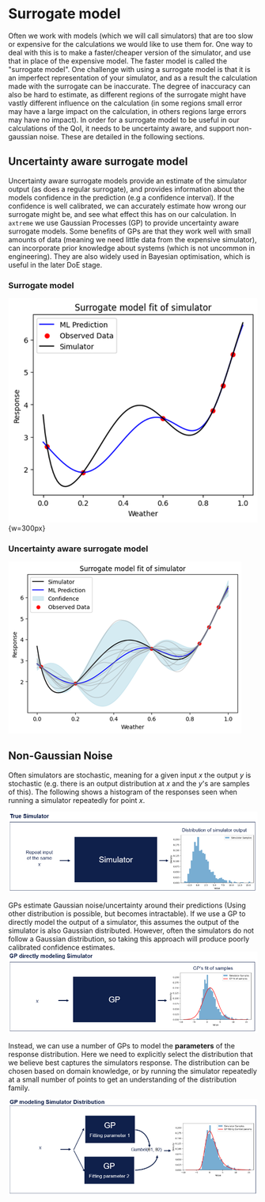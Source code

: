 # Surrogate model

Often we work with models (which we will call simulators) that are too slow or expensive for the calculations we would like to use them for. One way to deal with this is to make a faster/cheaper version of the simulator, and use that in place of the expensive model. The faster model is called the "surrogate model". One challenge with using a surrogate model is that it is an imperfect representation of your simulator, and as a result the calculation made with the surrogate can be inaccurate. The degree of inaccuracy can also be hard to estimate, as different regions of the surrogate might have vastly different influence on the calculation (in some regions small error may have a large impact on the calculation, in others regions large errors may have no impact). In order for a surrogate model to be useful in our calculations of the QoI, it needs to be uncertainty aware, and support non-gaussian noise. These are detailed in the following sections.

## Uncertainty aware surrogate model
Uncertainty aware surrogate models provide an estimate of the simulator output (as does a regular surrogate), and provides information about the models confidence in the prediction (e.g a confidence interval). If the confidence is well calibrated, we can accurately estimate how wrong our surrogate might be, and see what effect this has on our calculation. In `axtreme` we use Gaussian Processes (GP) to provide uncertainty aware surrogate models. Some benefits of GPs are that they work well with small amounts of data (meaning we need little data from the expensive simulator), can incorporate prior knowledge about systems (which is not uncommon in engineering). They are also widely used in Bayesian optimisation, which is useful in the later DoE stage.

### Surrogate model
![axtreme_surrogate_model_no_uncertainty](img/surrogate_model/surrogate_model_no_uncertainty.png){w=300px}
### Uncertainty aware surrogate model
![axtreme_surrogate_model_uncertainty_aware](img/surrogate_model/surrogate_model_uncertainty_aware.png)


## Non-Gaussian Noise
Often simulators are stochastic, meaning for a given input $x$ the output $y$ is stochastic (e.g. there is an output distribution at $x$ and the $y$'s are samples of this). The following shows a histogram of the responses seen when running a simulator repeatedly for point $x$.

![axtreme_noise_simulator](img/surrogate_model/noise_simulator.png)

GPs estimate Gaussian noise/uncertainty around their predictions (Using other distribution is possible, but becomes intractable). If we use a GP to directly model the output of a simulator, this assumes the output of the simulator is also Gaussian distributed. However, often the simulators do not follow a Gaussian distribution, so taking this approach will produce poorly calibrated confidence estimates.
![axtreme_simulator_normal_noise](img/surrogate_model/simulator_normal_noise.png)

Instead, we can use a number of GPs to model the **parameters** of the response distribution. Here we need to explicitly select the distribution that we believe best captures the simulators response. The distribution can be chosen based  on domain knowledge, or by running the simulator repeatedly at a small number of points to get an understanding of the distribution family.

![axtreme_simulator_non_gaus_noise](img/surrogate_model/simulator_non_gaus_noise.png)
